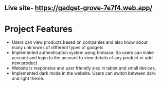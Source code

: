 ## Live site- https://gadget-grove-7e7f4.web.app/
# Project Features
-  Users can view products based on companies and also know about many unknowns of different types of gadgets
- Implemented authentication system using firebase. So users can make account and login to the account to view details of any product or add new product
- Website is responsive and user friendly also in tablet and small devices.
- Implemented dark mode in the website. Users can switch between dark and light theme.

